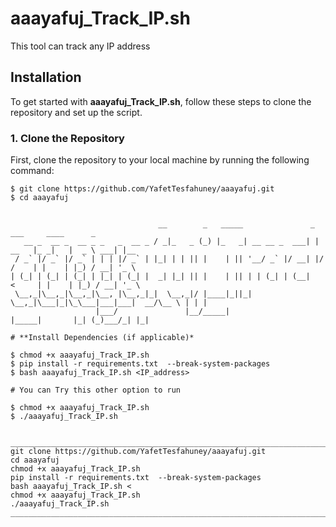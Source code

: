 # aaayafuj_Track_IP.sh
This tool can track any IP address

## Installation

To get started with **aaayafuj_Track_IP.sh**, follow these steps to clone the repository and set up the script.

### 1. Clone the Repository
First, clone the repository to your local machine by running the following command:

```
$ git clone https://github.com/YafetTesfahuney/aaayafuj.git
$ cd aaayafuj


                                 __        _   _____               _        ___     ____      _
   __ _  __ _  __ _ _   _  __ _ / _|_   _ (_) |_   _| __ __ _  ___| | __   |_ _|   |  _ \ ___| |__
 / _` |/ _` |/ _` | | | |/ _` | |_| | | || |    | || '__/ _` |/ __| |/ /    | |    | |_) / __| '_ \
| (_| | (_| | (_| | |_| | (_| |  _| |_| || |    | || | | (_| | (__|   <     | |    | |_) / __| '_ \
 \__,_|\__,_|\__,_|\__, |\__,_|_|  \__,_|/ |____|_||_|  \__,_|\___|_|\_\___|___|___|  __/\__ \ | | |
                   |___/               |__/_____|                    |_____|       |_| (_)___/_| |_|

# **Install Dependencies (if applicable)*

$ chmod +x aaayafuj_Track_IP.sh
$ pip install -r requirements.txt  --break-system-packages
$ bash aaayafuj_Track_IP.sh <IP_address>

# You can Try this other option to run

$ chmod +x aaayafuj_Track_IP.sh
$ ./aaayafuj_Track_IP.sh


___________________________________________________________________________________________________________________________________
git clone https://github.com/YafetTesfahuney/aaayafuj.git
cd aaayafuj
chmod +x aaayafuj_Track_IP.sh
pip install -r requirements.txt  --break-system-packages
bash aaayafuj_Track_IP.sh <
chmod +x aaayafuj_Track_IP.sh
./aaayafuj_Track_IP.sh 
___________________________________________________________________________________________________________________________________
